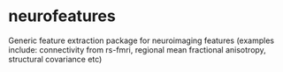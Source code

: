 # neurofeatures
Generic feature extraction package for neuroimaging features (examples include: connectivity from rs-fmri, regional mean fractional anisotropy, structural covariance etc) 

